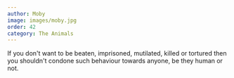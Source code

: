 ```yaml
---
author: Moby
image: images/moby.jpg
order: 42
category: The Animals
---
```


If you don't want to be beaten, imprisoned, mutilated, killed or tortured then you shouldn't condone such behaviour towards anyone, be they human or not.
